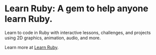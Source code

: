 # Learn Ruby: A gem to help anyone learn Ruby.

Learn to code in Ruby with interactive lessons, challenges, and projects using 2D graphics, animation, audio, and more.

Learn more at [Learn Ruby](http://www.learnru.by).
